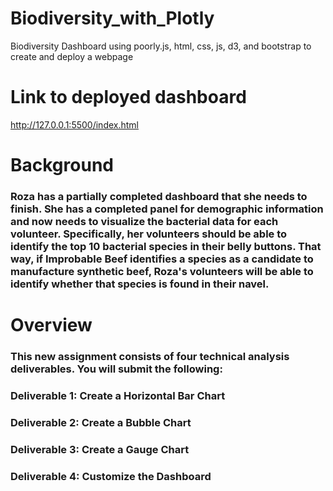 # Biodiversity_with_Plotly
Biodiversity Dashboard using poorly.js, html, css, js, d3, and bootstrap to create and deploy a webpage

# Link to deployed dashboard
http://127.0.0.1:5500/index.html

# Background

### Roza has a partially completed dashboard that she needs to finish. She has a completed panel for demographic information and now needs to visualize the bacterial data for each volunteer. Specifically, her volunteers should be able to identify the top 10 bacterial species in their belly buttons. That way, if Improbable Beef identifies a species as a candidate to manufacture synthetic beef, Roza's volunteers will be able to identify whether that species is found in their navel.

# Overview
### This new assignment consists of four technical analysis deliverables. You will submit the following:

### Deliverable 1: Create a Horizontal Bar Chart
### Deliverable 2: Create a Bubble Chart
### Deliverable 3: Create a Gauge Chart
### Deliverable 4: Customize the Dashboard
